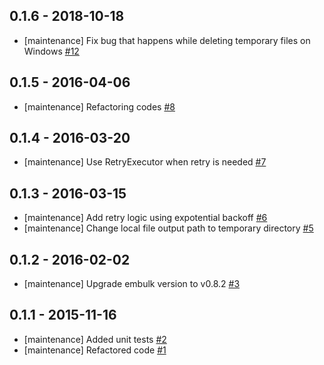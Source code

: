 ## 0.1.6 - 2018-10-18
* [maintenance]  Fix bug that happens while deleting temporary files on Windows [#12](https://github.com/sakama/embulk-output-azure_blob_storage/pull/12)

## 0.1.5 - 2016-04-06

* [maintenance] Refactoring codes [#8](https://github.com/sakama/embulk-output-azure_blob_storage/pull/8)


## 0.1.4 - 2016-03-20

* [maintenance] Use RetryExecutor when retry is needed [#7](https://github.com/sakama/embulk-output-azure_blob_storage/pull/7)

## 0.1.3 - 2016-03-15

* [maintenance] Add retry logic using expotential backoff [#6](https://github.com/sakama/embulk-output-azure_blob_storage/pull/6)
* [maintenance] Change local file output path to temporary directory
[#5](https://github.com/sakama/embulk-output-azure_blob_storage/pull/5)

## 0.1.2 - 2016-02-02

* [maintenance] Upgrade embulk version to v0.8.2 [#3](https://github.com/sakama/embulk-output-azure_blob_storage/pull/3)

## 0.1.1 - 2015-11-16

* [maintenance] Added unit tests [#2](https://github.com/sakama/embulk-output-azure_blob_storage/pull/2)
* [maintenance] Refactored code [#1](https://github.com/sakama/embulk-output-azure_blob_storage/pull/1)
